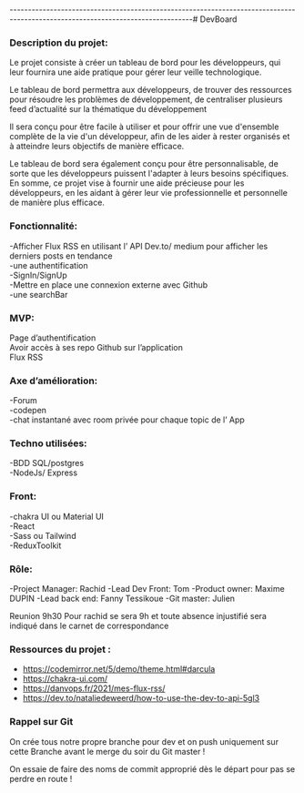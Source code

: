 --------------------------------------------------------------------------------------------------------------------------------# DevBoard

### Description du projet: 

Le projet consiste à créer un tableau de bord pour les développeurs, qui leur fournira une aide pratique pour gérer leur veille technologique. 

Le tableau de bord permettra aux développeurs, de trouver des ressources pour résoudre les problèmes de développement, de centraliser plusieurs feed d’actualité sur la thématique du développement

Il sera conçu pour être facile à utiliser et pour offrir une vue d'ensemble complète de la vie d'un développeur, afin de les aider à rester organisés et à atteindre leurs objectifs de manière efficace.

 Le tableau de bord sera également conçu pour être personnalisable, de sorte que les développeurs puissent l'adapter à leurs besoins spécifiques. En somme, ce projet vise à fournir une aide précieuse pour les développeurs, en les aidant à gérer leur vie professionnelle et personnelle de manière plus efficace.

### Fonctionnalité:

-Afficher Flux RSS en utilisant l’ API Dev.to/ medium pour afficher les derniers posts en tendance <br/> 
-une authentification <br/>
-SignIn/SignUp <br/>
-Mettre en place une connexion externe avec Github <br/>
-une searchBar <br/>

### MVP:

Page d’authentification<br/>
Avoir accès à ses repo Github sur l’application<br/>
Flux RSS<br/>

### Axe d’amélioration: 

-Forum<br/>
-codepen<br/>
-chat instantané avec room privée pour chaque topic de l’ App<br/>

### Techno utilisées:

-BDD SQL/postgres<br/>
-NodeJs/ Express<br/>

### Front:

-chakra UI ou Material UI<br/>
-React<br/>
-Sass ou Tailwind<br/>
-ReduxToolkit<br/>

### Rôle:

-Project Manager: Rachid 
-Lead Dev Front: Tom 
-Product owner: Maxime DUPIN
-Lead back end: Fanny Tessikoue
-Git master: Julien

Reunion 9h30 Pour rachid se sera 9h et toute absence injustifié sera indiqué dans le carnet de correspondance

### Ressources du projet :

- https://codemirror.net/5/demo/theme.html#darcula
- https://chakra-ui.com/
- https://danvops.fr/2021/mes-flux-rss/
- https://dev.to/nataliedeweerd/how-to-use-the-dev-to-api-5gl3

### Rappel sur Git 

On crée tous notre propre branche pour dev et on push uniquement sur cette Branche avant le merge du soir du Git master !

On essaie de faire des noms de commit approprié dès le départ pour pas se perdre en route !
 